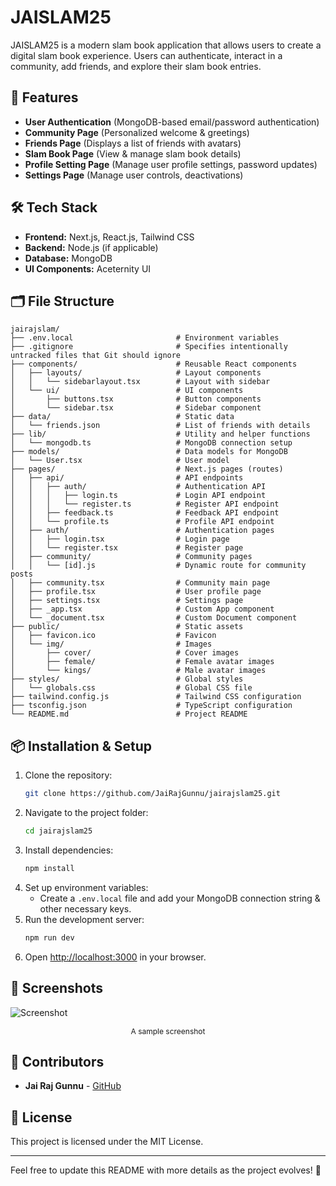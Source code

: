 # JAISLAM25

JAISLAM25 is a modern slam book application that allows users to create a digital slam book experience. Users can authenticate, interact in a community, add friends, and explore their slam book entries.

## 🚀 Features

- **User Authentication** (MongoDB-based email/password authentication)
- **Community Page** (Personalized welcome & greetings)
- **Friends Page** (Displays a list of friends with avatars)
- **Slam Book Page** (View & manage slam book details)
- **Profile Setting Page** (Manage user profile settings, password updates)
- **Settings Page** (Manage user controls, deactivations)

## 🛠 Tech Stack

- **Frontend:** Next.js, React.js, Tailwind CSS
- **Backend:** Node.js (if applicable)
- **Database:** MongoDB
- **UI Components:** Aceternity UI

## 🗂️ File Structure

```
jairajslam/
├── .env.local                       # Environment variables
├── .gitignore                       # Specifies intentionally untracked files that Git should ignore
├── components/                      # Reusable React components
│   ├── layouts/                     # Layout components
│   │   └── sidebarlayout.tsx        # Layout with sidebar
│   └── ui/                          # UI components
│       ├── buttons.tsx              # Button components
│       └── sidebar.tsx              # Sidebar component
├── data/                            # Static data
│   └── friends.json                 # List of friends with details
├── lib/                             # Utility and helper functions
│   └── mongodb.ts                   # MongoDB connection setup
├── models/                          # Data models for MongoDB
│   └── User.tsx                     # User model
├── pages/                           # Next.js pages (routes)
│   ├── api/                         # API endpoints
│   │   ├── auth/                    # Authentication API
│   │   │   ├── login.ts             # Login API endpoint
│   │   │   └── register.ts          # Register API endpoint
│   │   ├── feedback.ts              # Feedback API endpoint
│   │   └── profile.ts               # Profile API endpoint
│   ├── auth/                        # Authentication pages
│   │   ├── login.tsx                # Login page
│   │   └── register.tsx             # Register page
│   ├── community/                   # Community pages
│   │   └── [id].js                  # Dynamic route for community posts
│   ├── community.tsx                # Community main page
│   ├── profile.tsx                  # User profile page
│   ├── settings.tsx                 # Settings page
│   ├── _app.tsx                     # Custom App component
│   └── _document.tsx                # Custom Document component
├── public/                          # Static assets
│   ├── favicon.ico                  # Favicon
│   └── img/                         # Images
│       ├── cover/                   # Cover images
│       ├── female/                  # Female avatar images
│       └── kings/                   # Male avatar images
├── styles/                          # Global styles
│   └── globals.css                  # Global CSS file
├── tailwind.config.js               # Tailwind CSS configuration
├── tsconfig.json                    # TypeScript configuration
└── README.md                        # Project README
```

## 📦 Installation & Setup

1. Clone the repository:
   ```bash
   git clone https://github.com/JaiRajGunnu/jairajslam25.git
   ```
2. Navigate to the project folder:
   ```bash
   cd jairajslam25
   ```
3. Install dependencies:
   ```bash
   npm install
   ```
4. Set up environment variables:
   - Create a `.env.local` file and add your MongoDB connection string & other necessary keys.
5. Run the development server:
   ```bash
   npm run dev
   ```
6. Open [http://localhost:3000](http://localhost:3000) in your browser.

## 📸 Screenshots  
![Screenshot](https://raw.githubusercontent.com/JaiRajGunnu/jairajslam25/refs/heads/main/public/img/ss.png)  
<p align="center" style="font-size: 12px;">A sample screenshot</p>

## 👥 Contributors

- **Jai Raj Gunnu** - [GitHub](https://github.com/JaiRajGunnu)

## 📜 License

This project is licensed under the MIT License.

---

Feel free to update this README with more details as the project evolves! 🚀
